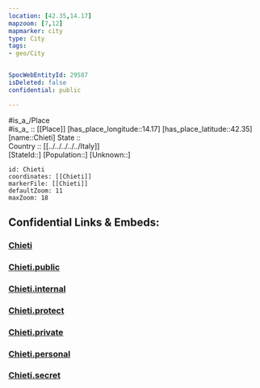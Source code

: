 ```yaml
---
location: [42.35,14.17] 
mapzoom: [7,12] 
mapmarker: city 
type: City
tags:
- geo/City


SpocWebEntityId: 29587
isDeleted: false
confidential: public

---
```

#is_a_/Place  
#is_a_ :: [[Place]] 
[has_place_longitude::14.17] 
[has_place_latitude::42.35] 
[name::Chieti] 
State ::  
Country :: [[../../../../../Italy]]  
[StateId::] 
[Population::] 
[Unknown::] 


```leaflet
id: Chieti
coordinates: [[Chieti]] 
markerFile: [[Chieti]] 
defaultZoom: 11 
maxZoom: 18
```


## Confidential Links & Embeds: 

### [Chieti](/_Standards/Earth/Continent/Europe/Europe~South/Italy/regions~Italy/Abruzzo/Chieti/City/Chieti.md) 

### [Chieti.public](/_public/Earth/Continent/Europe/Europe~South/Italy/regions~Italy/Abruzzo/Chieti/City/Chieti.public.md) 

### [Chieti.internal](/_internal/Earth/Continent/Europe/Europe~South/Italy/regions~Italy/Abruzzo/Chieti/City/Chieti.internal.md) 

### [Chieti.protect](/_protect/Earth/Continent/Europe/Europe~South/Italy/regions~Italy/Abruzzo/Chieti/City/Chieti.protect.md) 

### [Chieti.private](/_private/Earth/Continent/Europe/Europe~South/Italy/regions~Italy/Abruzzo/Chieti/City/Chieti.private.md) 

### [Chieti.personal](/_personal/Earth/Continent/Europe/Europe~South/Italy/regions~Italy/Abruzzo/Chieti/City/Chieti.personal.md) 

### [Chieti.secret](/_secret/Earth/Continent/Europe/Europe~South/Italy/regions~Italy/Abruzzo/Chieti/City/Chieti.secret.md)

